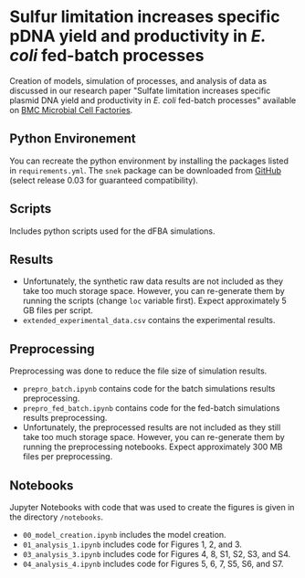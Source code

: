 # Sulfur limitation increases specific pDNA yield and productivity in *E. coli* fed-batch processes

Creation of models, simulation of processes, and analysis of data as discussed in our research paper "Sulfate limitation increases specific plasmid DNA yield and productivity in <i>E. coli</i> fed-batch processes" available on [BMC Microbial Cell Factories](https://doi.org/10.1186/s12934-023-02248-2).

## Python Environement
You can recreate the python environment by installing the packages listed in ```requirements.yml```.
The ```snek``` package can be downloaded from <a href = https://github.com/Gotsmy/snek/>GitHub</a> (select release 0.03 for guaranteed compatibility).

## Scripts
Includes python scripts used for the dFBA simulations.

## Results
* Unfortunately, the synthetic raw data results are not included as they take too much storage space. However, you can re-generate them by running the scripts (change ```loc``` variable first). Expect approximately 5 GB files per script.
* ```extended_experimental_data.csv``` contains the experimental results.

## Preprocessing
Preprocessing was done to reduce the file size of simulation results.
* ```prepro_batch.ipynb``` contains code for the batch simulations results preprocessing.
* ```prepro_fed_batch.ipynb``` contains code for the fed-batch simulations results preprocessing.
* Unfortunately, the preprocessed results are not included as they still take too much storage space. However, you can re-generate them by running the preprocessing notebooks. Expect approximately 300 MB files per preprocessing.

## Notebooks
Jupyter Notebooks with code that was used to create the figures is given in the directory ```/notebooks```.

* ```00_model_creation.ipynb``` includes the model creation.
* ```01_analysis_1.ipynb``` includes code for Figures 1, 2, and 3.
* ```03_analysis_3.ipynb``` includes code for Figures 4, 8, S1, S2, S3, and S4.
* ```04_analysis_4.ipynb``` includes code for Figures 5, 6, 7, S5, S6, and S7.

